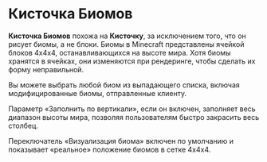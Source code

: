 # Кисточка Биомов

**Кисточка Биомов** похожа на **Кисточку**, за исключением того, что он рисует биомы, а не блоки. Биомы в Minecraft представлены ячейкой блоков 4x4x4, останавливающихся на высоте мира. Хотя биомы хранятся в ячейках, они изменяются при рендеринге, чтобы сделать их форму неправильной.

Вы можете выбрать любой биом из выпадающего списка, включая модифицированные биомы, отправленные клиенту.

Параметр «Заполнить по вертикали», если он включен, заполняет весь диапазон высоты мира, позволяя пользователям быстро закрасить весь столбец.

Переключатель «Визуализация биома» включен по умолчанию и показывает «реальное» положение биомов в сетке 4x4x4.
